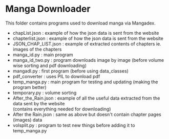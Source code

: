 # Manga Downloader

This folder contains programs used to download manga via Mangadex.

- chapList.json : example of how the json data is sent from the website
- chapterlist.json : example of how the json data is sent from the website
- JSON_CHAP_LIST.json : example of extracted contents of chapters ie. images of the chapters
- manga_id.py : main program
- manga_id_two.py : program downloads image by image (before volume wise sorting and pdf downloading)
- mangadl.py : first program (before using data_classes)
- pdf_converter : uses PIL to download pdf
- temp_manga.py : main program for testing and updating (making the program better)
- temporary.py : volume sorting
- After_the_Rain.json : example of all the useful data extracted from the data sent by the website  
  (contains everything needed for downloading)
- After the Rain.json : same as above but doesn't contain chapter pages (images) data
- volsplit.py : program to test new things before adding it to temp_manga.py